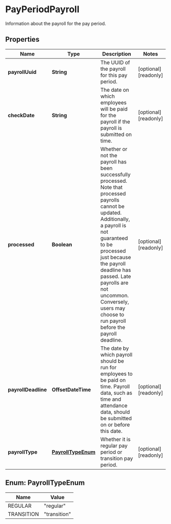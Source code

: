 

# PayPeriodPayroll

Information about the payroll for the pay period.

## Properties

| Name | Type | Description | Notes |
|------------ | ------------- | ------------- | -------------|
|**payrollUuid** | **String** | The UUID of the payroll for this pay period. |  [optional] [readonly] |
|**checkDate** | **String** | The date on which employees will be paid for the payroll if the payroll is submitted on time. |  [optional] [readonly] |
|**processed** | **Boolean** | Whether or not the payroll has been successfully processed. Note that processed payrolls cannot be updated. Additionally, a payroll is not guaranteed to be processed just because the payroll deadline has passed. Late payrolls are not uncommon. Conversely, users may choose to run payroll before the payroll deadline. |  [optional] [readonly] |
|**payrollDeadline** | **OffsetDateTime** | The date by which payroll should be run for employees to be paid on time. Payroll data, such as time and attendance data, should be submitted on or before this date. |  [optional] [readonly] |
|**payrollType** | [**PayrollTypeEnum**](#PayrollTypeEnum) | Whether it is regular pay period or transition pay period. |  [optional] [readonly] |



## Enum: PayrollTypeEnum

| Name | Value |
|---- | -----|
| REGULAR | &quot;regular&quot; |
| TRANSITION | &quot;transition&quot; |




